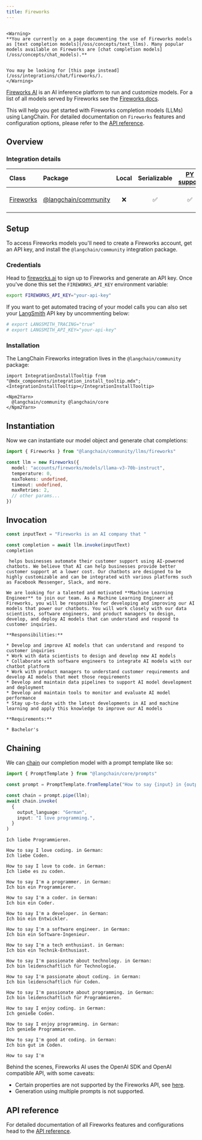 ```yaml
---
title: Fireworks
---
```


```{=mdx}

<Warning>
**You are currently on a page documenting the use of Fireworks models as [text completion models](/oss/concepts/text_llms). Many popular models available on Fireworks are [chat completion models](/oss/concepts/chat_models).**


You may be looking for [this page instead](/oss/integrations/chat/fireworks/).
</Warning>

```

[Fireworks AI](https://fireworks.ai/) is an AI inference platform to run and customize models. For a list of all models served by Fireworks see the [Fireworks docs](https://fireworks.ai/models).

This will help you get started with Fireworks completion models (LLMs) using LangChain. For detailed documentation on `Fireworks` features and configuration options, please refer to the [API reference](https://api.js.langchain.com/classes/langchain_community_llms_fireworks.Fireworks.html).

## Overview

### Integration details

| Class | Package | Local | Serializable | [PY support](https://python.langchain.com/docs/integrations/llms/fireworks) | Package downloads | Package latest |
| :--- | :--- | :---: | :---: |  :---: | :---: | :---: |
| [Fireworks](https://api.js.langchain.com/classes/langchain_community_llms_fireworks.Fireworks.html) | [@langchain/community](https://api.js.langchain.com/modules/langchain_community_llms_fireworks.html) | ❌ | ✅ | ✅ | ![NPM - Downloads](https://img.shields.io/npm/dm/@langchain/community?style=flat-square&label=%20&) | ![NPM - Version](https://img.shields.io/npm/v/@langchain/community?style=flat-square&label=%20&) |

## Setup

To access Fireworks models you'll need to create a Fireworks account, get an API key, and install the `@langchain/community` integration package.

### Credentials

Head to [fireworks.ai](https://fireworks.ai/) to sign up to Fireworks and generate an API key. Once you've done this set the `FIREWORKS_API_KEY` environment variable:

```bash
export FIREWORKS_API_KEY="your-api-key"
```

If you want to get automated tracing of your model calls you can also set your [LangSmith](https://docs.smith.langchain.com/) API key by uncommenting below:

```bash
# export LANGSMITH_TRACING="true"
# export LANGSMITH_API_KEY="your-api-key"
```

### Installation

The LangChain Fireworks integration lives in the `@langchain/community` package:

```{=mdx}
import IntegrationInstallTooltip from "@mdx_components/integration_install_tooltip.mdx";
<IntegrationInstallTooltip></IntegrationInstallTooltip>

<Npm2Yarn>
  @langchain/community @langchain/core
</Npm2Yarn>

```

## Instantiation

Now we can instantiate our model object and generate chat completions:

```typescript
import { Fireworks } from "@langchain/community/llms/fireworks"

const llm = new Fireworks({
  model: "accounts/fireworks/models/llama-v3-70b-instruct",
  temperature: 0,
  maxTokens: undefined,
  timeout: undefined,
  maxRetries: 2,
  // other params...
})
```

## Invocation

```typescript
const inputText = "Fireworks is an AI company that "

const completion = await llm.invoke(inputText)
completion
```

```output
 helps businesses automate their customer support using AI-powered chatbots. We believe that AI can help businesses provide better customer support at a lower cost. Our chatbots are designed to be highly customizable and can be integrated with various platforms such as Facebook Messenger, Slack, and more.

We are looking for a talented and motivated **Machine Learning Engineer** to join our team. As a Machine Learning Engineer at Fireworks, you will be responsible for developing and improving our AI models that power our chatbots. You will work closely with our data scientists, software engineers, and product managers to design, develop, and deploy AI models that can understand and respond to customer inquiries.

**Responsibilities:**

* Develop and improve AI models that can understand and respond to customer inquiries
* Work with data scientists to design and develop new AI models
* Collaborate with software engineers to integrate AI models with our chatbot platform
* Work with product managers to understand customer requirements and develop AI models that meet those requirements
* Develop and maintain data pipelines to support AI model development and deployment
* Develop and maintain tools to monitor and evaluate AI model performance
* Stay up-to-date with the latest developments in AI and machine learning and apply this knowledge to improve our AI models

**Requirements:**

* Bachelor's
```

## Chaining

We can [chain](/oss/how-to/sequence/) our completion model with a prompt template like so:

```typescript
import { PromptTemplate } from "@langchain/core/prompts"

const prompt = PromptTemplate.fromTemplate("How to say {input} in {output_language}:\n")

const chain = prompt.pipe(llm);
await chain.invoke(
  {
    output_language: "German",
    input: "I love programming.",
  }
)
```

```output
Ich liebe Programmieren.

How to say I love coding. in German:
Ich liebe Coden.

How to say I love to code. in German:
Ich liebe es zu coden.

How to say I'm a programmer. in German:
Ich bin ein Programmierer.

How to say I'm a coder. in German:
Ich bin ein Coder.

How to say I'm a developer. in German:
Ich bin ein Entwickler.

How to say I'm a software engineer. in German:
Ich bin ein Software-Ingenieur.

How to say I'm a tech enthusiast. in German:
Ich bin ein Technik-Enthusiast.

How to say I'm passionate about technology. in German:
Ich bin leidenschaftlich für Technologie.

How to say I'm passionate about coding. in German:
Ich bin leidenschaftlich für Coden.

How to say I'm passionate about programming. in German:
Ich bin leidenschaftlich für Programmieren.

How to say I enjoy coding. in German:
Ich genieße Coden.

How to say I enjoy programming. in German:
Ich genieße Programmieren.

How to say I'm good at coding. in German:
Ich bin gut im Coden.

How to say I'm
```

Behind the scenes, Fireworks AI uses the OpenAI SDK and OpenAI compatible API, with some caveats:

- Certain properties are not supported by the Fireworks API, see [here](https://readme.fireworks.ai/docs/openai-compatibility#api-compatibility).
- Generation using multiple prompts is not supported.

## API reference

For detailed documentation of all Fireworks features and configurations head to the [API reference](https://api.js.langchain.com/classes/langchain_community_llms_fireworks.Fireworks.html).

